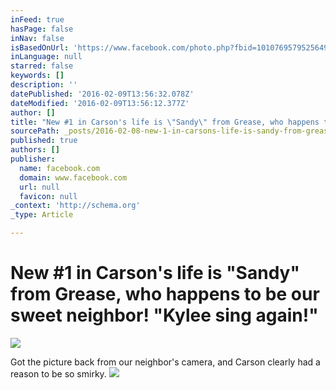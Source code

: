 ```yaml
---
inFeed: true
hasPage: false
inNav: false
isBasedOnUrl: 'https://www.facebook.com/photo.php?fbid=10107695795256494&set=a.10100226772797374.2925699.8367502&type=3&theater'
inLanguage: null
starred: false
keywords: []
description: ''
datePublished: '2016-02-09T13:56:32.078Z'
dateModified: '2016-02-09T13:56:12.377Z'
author: []
title: "New #1 in Carson's life is \"Sandy\" from Grease, who happens to be our sweet neighbor! \"Kylee sing again!\""
sourcePath: _posts/2016-02-08-new-1-in-carsons-life-is-sandy-from-grease-who-happens.md
published: true
authors: []
publisher:
  name: facebook.com
  domain: www.facebook.com
  url: null
  favicon: null
_context: 'http://schema.org'
_type: Article

---
```

# New \#1 in Carson's life is "Sandy" from Grease, who happens to be our sweet neighbor! "Kylee sing again!"
![](https://scontent-dfw1-1.xx.fbcdn.net/hphotos-xtp1/v/t1.0-9/12717413_10107695795256494_861705954886390405_n.jpg?oh=d29753bd30501993a591b28c38919576&oe=576BC0E4)

Got the picture back from our neighbor's camera, and Carson clearly had a reason to be so smirky.
![](https://the-grid-user-content.s3-us-west-2.amazonaws.com/7b1abeda-d84d-4119-a271-2679e66099fa.JPG)